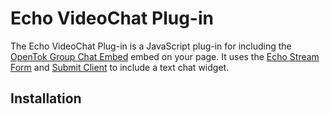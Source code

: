 # Echo VideoChat Plug-in

The Echo VideoChat Plug-in is a JavaScript plug-in for including the [OpenTok Group Chat
Embed](http://www.tokbox.com/opentok/plugnplay#GroupChat) embed on your
page. It uses the [Echo Stream
Form](http://wiki.aboutecho.com/w/page/30184446/Echo%20Application%20-%20Echo%20Submit%20Form) and [Submit Client](http://wiki.aboutecho.com/w/page/30181308/Echo%20Application%20-%20Echo%20Stream%20Client) to include a text chat widget.

## Installation